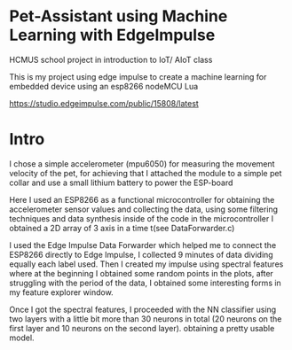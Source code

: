 # Pet-Assistant using Machine Learning with EdgeImpulse
HCMUS school project in introduction to IoT/ AIoT class

This is my project using edge impulse to create a machine learning for embedded device using an esp8266 nodeMCU Lua

https://studio.edgeimpulse.com/public/15808/latest

# Intro

I chose a simple accelerometer (mpu6050) for measuring the movement velocity of the pet, for achieving that I attached the module to a simple pet collar and use a small lithium battery to power the ESP-board

Here I used an ESP8266 as a functional microcontroller for obtaining the accelerometer sensor values and collecting the data, using some filtering techniques and data synthesis inside of the code in the microcontroller I obtained  a 2D array of 3 axis in a time t(see DataForwarder.c)

I used the Edge Impulse Data Forwarder which helped me to connect the ESP8266 directly to Edge Impulse, I collected 9 minutes of data dividing equally each label used. Then I created my impulse using spectral features where at the beginning I obtained some random points in the plots, after struggling with the period of the data, I obtained some interesting forms in my feature explorer window.

Once I got the spectral features, I proceeded with the NN classifier using two layers with a little bit more than 30 neurons in total (20 neurons on the first layer and 10 neurons on the second layer). obtaining a pretty usable model.
